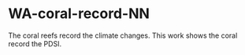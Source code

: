 # WA-coral-record-NN
The coral reefs record the climate changes. This work shows the coral record the PDSI.
